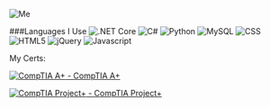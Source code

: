 ![Me](https://avatars2.githubusercontent.com/u/3784287?s=460&u=632988573fe4921d8cd30ce6411359d506dfc579&v=4)

###Languages I Use
![.NET Core](https://i.stack.imgur.com/07ZIW.png) ![C#](https://i.stack.imgur.com/b3G06.png) ![Python](https://i.stack.imgur.com/XmujW.png) ![MySQL](https://i.stack.imgur.com/jCT8U.png) ![CSS](https://i.stack.imgur.com/T2DY5.png) ![HTML5](https://i.stack.imgur.com/DmhjW.png) ![jQuery](https://i.stack.imgur.com/Drr5K.png) ![Javascript](https://i.stack.imgur.com/7VJUm.png)

My Certs:

[![CompTIA A+](https://images.youracclaim.com/size/340x340/images/63482325-a0d6-4f64-ae75-f5f33922c7d0/CompTIA_A_2Bce.png) - CompTIA A+](https://www.youracclaim.com/badges/ffd7fd21-b0af-4e48-a4a7-17e537b7fc09)


[![CompTIA Project+](https://images.youracclaim.com/size/340x340/images/be6dfc3d-f8a1-4c18-8b16-751600ef61c8/CompTIA_Project_2B.png) - CompTIA Project+](https://www.youracclaim.com/badges/e75a7734-ecf7-4723-a43b-02ba5706eb08)
